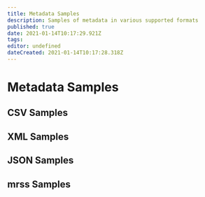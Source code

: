 ```yaml
---
title: Metadata Samples
description: Samples of metadata in various supported formats
published: true
date: 2021-01-14T10:17:29.921Z
tags: 
editor: undefined
dateCreated: 2021-01-14T10:17:28.318Z
---
```


# Metadata Samples

## CSV Samples



## XML Samples

## JSON Samples

## mrss Samples